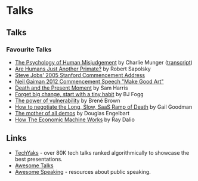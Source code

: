 # Talks

## Talks

### Favourite Talks

* [The Psychology of Human Misjudgement](https://www.youtube.com/watch?v=pqzcCfUglws) by Charlie Munger \([transcript](https://web.archive.org/web/20151004200748/http://law.indiana.edu/instruction/profession/doc/16_1.pdf)\)
* [Are Humans Just Another Primate?](https://www.youtube.com/watch?v=YWZAL64E0DI) by Robert Sapolsky
* [Steve Jobs' 2005 Stanford Commencement Address](https://www.youtube.com/watch?v=UF8uR6Z6KLc)
* [Neil Gaiman 2012 Commencement Speech "Make Good Art"](https://www.youtube.com/watch?v=plWexCID-kA)
* [Death and the Present Moment](https://www.youtube.com/watch?v=ITTxTCz4Ums) by Sam Harris
* [Forget big change, start with a tiny habit](https://www.youtube.com/watch?v=AdKUJxjn-R8) by BJ Fogg
* [The power of vulnerability](https://www.youtube.com/watch?v=iCvmsMzlF7o) by Brené Brown
* [How to negotiate the Long, Slow, SaaS Ramp of Death](https://businessofsoftware.org/2013/02/gail-goodman-constant-contact-how-to-negotiate-the-long-slow-saas-ramp-of-death/) by Gail Goodman
* [The mother of all demos](https://www.youtube.com/watch?v=yJDv-zdhzMY) by Douglas Engelbart
* [How The Economic Machine Works](https://www.youtube.com/watch?v=PHe0bXAIuk0) by Ray Dalio

## Links

* [TechYaks](https://techyaks.com) - over 80K tech talks ranked algorithmically to showcase the best presentations.
* [Awesome Talks](https://github.com/JanVanRyswyck/awesome-talks)
* [Awesome Speaking](https://github.com/matteofigus/awesome-speaking) - resources about public speaking.

